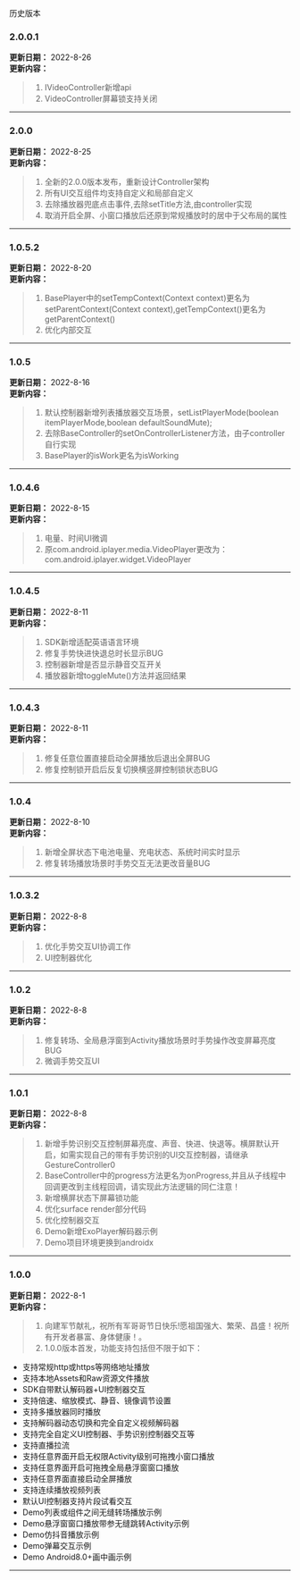 历史版本

###  2.0.0.1
**更新日期：** 2022-8-26<br/>
**更新内容：**<br/>
>1. IVideoController新增api<br/>
>2. VideoController屏幕锁支持关闭<br/>
___
###  2.0.0
**更新日期：** 2022-8-25<br/>
**更新内容：**<br/>
>1. 全新的2.0.0版本发布，重新设计Controller架构<br/>
>1. 所有UI交互组件均支持自定义和局部自定义<br/>
>1. 去除播放器兜底点击事件,去除setTitle方法,由controller实现<br/>
>2. 取消开启全屏、小窗口播放后还原到常规播放时的居中于父布局的属性<br/>
___
###  1.0.5.2
**更新日期：** 2022-8-20<br/>
**更新内容：**<br/>
>1. BasePlayer中的setTempContext(Context context)更名为setParentContext(Context context),getTempContext()更名为getParentContext()<br/>
>2. 优化内部交互<br/>
___
###  1.0.5
**更新日期：** 2022-8-16<br/>
**更新内容：**<br/>
>1. 默认控制器新增列表播放器交互场景，setListPlayerMode(boolean itemPlayerMode,boolean defaultSoundMute);<br/>
>1. 去除BaseController的setOnControllerListener方法，由子controller自行实现<br/>
>2. BasePlayer的isWork更名为isWorking<br/>
___
###  1.0.4.6
**更新日期：** 2022-8-15<br/>
**更新内容：**<br/>
>1. 电量、时间UI微调<br/>
>2. 原com.android.iplayer.media.VideoPlayer更改为：com.android.iplayer.widget.VideoPlayer<br/>
___
###  1.0.4.5
**更新日期：** 2022-8-11<br/>
**更新内容：**<br/>
>1. SDK新增适配英语语言环境<br/>
>2. 修复手势快进快退总时长显示BUG<br/>
>3. 控制器新增是否显示静音交互开关<br/>
>4. 播放器新增toggleMute()方法并返回结果<br/>
___
###  1.0.4.3
**更新日期：** 2022-8-11<br/>
**更新内容：**<br/>
>1. 修复任意位置直接启动全屏播放后退出全屏BUG<br/>
>2. 修复控制锁开启后反复切换横竖屏控制锁状态BUG<br/>
___
###  1.0.4
**更新日期：** 2022-8-10<br/>
**更新内容：**<br/>
>1. 新增全屏状态下电池电量、充电状态、系统时间实时显示<br/>
>2. 修复转场播放场景时手势交互无法更改音量BUG<br/>
___
###  1.0.3.2
**更新日期：** 2022-8-8<br/>
**更新内容：**<br/>
>1. 优化手势交互UI协调工作<br/>
>2. UI控制器优化<br/>
___
###  1.0.2
**更新日期：** 2022-8-8<br/>
**更新内容：**<br/>
>1. 修复转场、全局悬浮窗到Activity播放场景时手势操作改变屏幕亮度BUG<br/>
>2. 微调手势交互UI<br/>
___
###  1.0.1
**更新日期：** 2022-8-8<br/>
**更新内容：**<br/>
>1. 新增手势识别交互控制屏幕亮度、声音、快进、快退等。横屏默认开启，如需实现自己的带有手势识别的UI交互控制器，请继承GestureController0<br/>
>2. BaseController中的progress方法更名为onProgress,并且从子线程中回调更改到主线程回调，请实现此方法逻辑的同仁注意！<br/>
>3. 新增横屏状态下屏幕锁功能<br/>
>4. 优化surface render部分代码<br/>
>5. 优化控制器交互<br/>
>6. Demo新增ExoPlayer解码器示例<br/>
>7. Demo项目环境更换到androidx<br/>
___
###  1.0.0
**更新日期：** 2022-8-1<br/>
**更新内容：**<br/>
>1. 向建军节献礼，祝所有军哥哥节日快乐!愿祖国强大、繁荣、昌盛！祝所有开发者暴富、身体健康！。<br/>
>2. 1.0.0版本首发，功能支持包括但不限于如下：<br/>
* 支持常规http或https等网络地址播放</br>
* 支持本地Assets和Raw资源文件播放</br>
* SDK自带默认解码器+UI控制器交互</br>
* 支持倍速、缩放模式、静音、镜像调节设置</br>
* 支持多播放器同时播放</br>
* 支持解码器动态切换和完全自定义视频解码器</br>
* 支持完全自定义UI控制器、手势识别控制器交互等</br>
* 支持直播拉流</br>
* 支持任意界面开启无权限Activity级别可拖拽小窗口播放</br>
* 支持任意界面开启可拖拽全局悬浮窗窗口播放</br>
* 支持任意界面直接启动全屏播放</br>
* 支持连续播放视频列表</br>
* 默认UI控制器支持片段试看交互</br>
* Demo列表或组件之间无缝转场播放示例</br>
* Demo悬浮窗窗口播放带参无缝跳转Activity示例</br>
* Demo仿抖音播放示例</br>
* Demo弹幕交互示例</br>
* Demo Android8.0+画中画示例</br>
___
